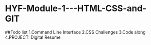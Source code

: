 # HYF-Module-1---HTML-CSS-and-GIT
##Todo list
1.Command Line Interface
2.CSS Challenges
3.Code along
4.PROJECT: Digital Resume